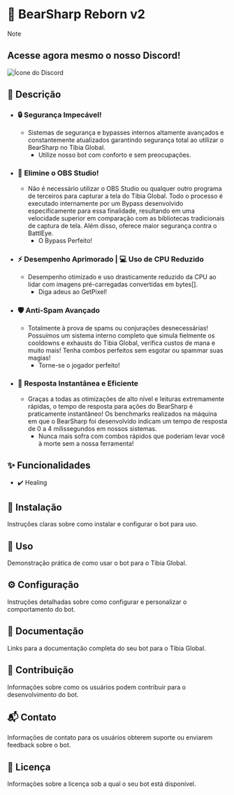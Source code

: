 # 🤖 BearSharp Reborn v2

> [!NOTE]
> ## **Acesse agora mesmo o nosso Discord!**
![Ícone do Discord](https://cdn.icon-icons.com/icons2/2108/PNG/48/discord_icon_130958.png)

## 📝 **Descrição**
- ### **🔒 Segurança Impecável!**
  - Sistemas de segurança e bypasses internos altamente avançados e constantemente atualizados garantindo segurança total ao utilizar o BearSharp no Tibia Global.
    - Utilize nosso bot com conforto e sem preocupações.
- ### **👋 Elimine o OBS Studio!**
  - Não é necessário utilizar o OBS Studio ou qualquer outro programa de terceiros para capturar a tela do Tibia Global. Todo o processo é executado internamente por um Bypass desenvolvido especificamente para essa finalidade, resultando em uma velocidade superior em comparação com as bibliotecas tradicionais de captura de tela. Além disso, oferece maior segurança contra o BattlEye.
    - O Bypass Perfeito!
- ### **⚡️ Desempenho Aprimorado | 💻 Uso de CPU Reduzido**
  - Desempenho otimizado e uso drasticamente reduzido da CPU ao lidar com imagens pré-carregadas convertidas em bytes[].
    - Diga adeus ao GetPixel!
- ### **🛡️ Anti-Spam Avançado**
  - Totalmente à prova de spams ou conjurações desnecessárias! Possuímos um sistema interno completo que simula fielmente os cooldowns e exhausts do Tibia Global, verifica custos de mana e muito mais! Tenha combos perfeitos sem esgotar ou spammar suas magias!
    - Torne-se o jogador perfeito!
- ### **🚀 Resposta Instantânea e Eficiente**
  - Graças a todas as otimizações de alto nível e leituras extremamente rápidas, o tempo de resposta para ações do BearSharp é praticamente instantâneo! Os benchmarks realizados na máquina em que o BearSharp foi desenvolvido indicam um tempo de resposta de 0 a 4 milissegundos em nossos sistemas.
    - Nunca mais sofra com combos rápidos que poderiam levar você à morte sem a nossa ferramenta!

## **✨ Funcionalidades**
- ✔️ Healing

## 🚀 Instalação
Instruções claras sobre como instalar e configurar o bot para uso.

## 🎯 Uso
Demonstração prática de como usar o bot para o Tibia Global.

## ⚙️ Configuração
Instruções detalhadas sobre como configurar e personalizar o comportamento do bot.

## 📄 Documentação
Links para a documentação completa do seu bot para o Tibia Global.

## 🤝 Contribuição
Informações sobre como os usuários podem contribuir para o desenvolvimento do bot.

## 📬 Contato
Informações de contato para os usuários obterem suporte ou enviarem feedback sobre o bot.

## 📜 Licença
Informações sobre a licença sob a qual o seu bot está disponível.

